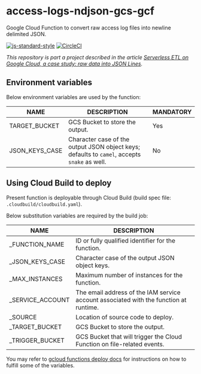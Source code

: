 # access-logs-ndjson-gcs-gcf

Google Cloud Function to convert raw access log files into newline delimited JSON.

[![js-standard-style][1]][2] [![CircleCI][3]][4]

_This repository is part a project described in the article
[Serverless ETL on Google Cloud, a case study: raw data into JSON Lines][5]._

## Environment variables

Below environment variables are used by the function:

| NAME | DESCRIPTION | MANDATORY |
| ---- | ----------- | --------- |
| TARGET_BUCKET | GCS Bucket to store the output. | Yes |
| JSON_KEYS_CASE | Character case of the output JSON object keys; defaults to `camel`, accepts `snake` as well. | No |

## Using Cloud Build to deploy

Present function is deployable through Cloud Build (build spec file: `.cloudbuild/cloudbuild.yaml`).

Below substitution variables are required by the build job:

| NAME | DESCRIPTION |
| ---- | ----------- |
| _FUNCTION_NAME | ID or fully qualified identifier for the function. |
| _JSON_KEYS_CASE | Character case of the output JSON object keys. |
| _MAX_INSTANCES | Maximum number of instances for the function. |
| _SERVICE_ACCOUNT | The email address of the IAM service account associated with the function at runtime. |
| _SOURCE | Location of source code to deploy. |
| _TARGET_BUCKET | GCS Bucket to store the output. |
| _TRIGGER_BUCKET | GCS Bucket that will trigger the Cloud Function on file-related events. |

You may refer to [gcloud functions deploy docs][6] for instructions on how to fulfill some of the
variables.

[1]: https://img.shields.io/badge/code%20style-standard-brightgreen.svg
[2]: http://standardjs.com
[3]: https://circleci.com/gh/ricardolsmendes/access-logs-ndjson-gcs-gcf.svg?style=svg
[4]: https://circleci.com/gh/ricardolsmendes/access-logs-ndjson-gcs-gcf
[5]: https://medium.com/google-cloud/serverless-etl-on-google-cloud-a-case-study-raw-data-into-json-lines-d20711cd3917
[6]: https://cloud.google.com/sdk/gcloud/reference/functions/deploy
